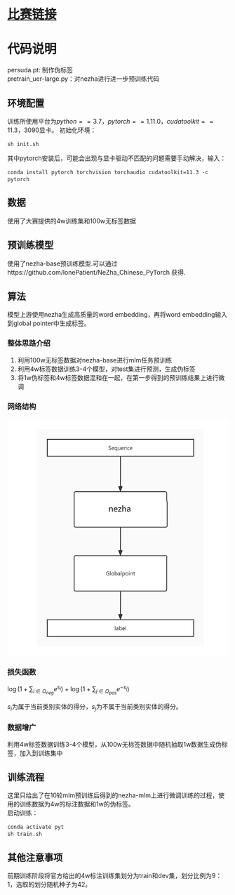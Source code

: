 # [比赛链接](https://www.heywhale.com/org/gaiic2022/competition/area/620b34ed28270b0017b823ad/content)
# 代码说明
persuda.pt: 制作伪标签  
pretrain_uer-large.py：对nezha进行进一步预训练代码  

## 环境配置

训练所使用平台为$python==3.7$，$pytorch==1.11.0$，$cudatoolkit==11.3$，3090显卡。
初始化环境：

```
sh init.sh
```

其中pytorch安装后，可能会出现与显卡驱动不匹配的问题需要手动解决，输入：

```
conda install pytorch torchvision torchaudio cudatoolkit=11.3 -c pytorch
```

## 数据

使用了大赛提供的4w训练集和100w无标签数据

## 预训练模型

使用了nezha-base预训练模型.可以通过https://github.com/lonePatient/NeZha_Chinese_PyTorch 获得.

## 算法

模型上游使用nezha生成高质量的word embedding，再将word embedding输入到global pointer中生成标签。

### 整体思路介绍

1. 利用100w无标签数据对nezha-base进行mlm任务预训练
2. 利用4w标签数据训练3-4个模型，对test集进行预测，生成伪标签
3. 将1w伪标签和4w标签数据混和在一起，在第一步得到的预训练结果上进行微调

### 网络结构

![img.png](img.png)

### 损失函数

  $\log \left(1+\sum_{i \in \Omega_{n e g}} e^{s_{i}}\right)+\log \left(1+\sum_{j \in \Omega_{p o s}} e^{-s_{j}}\right)$  

$s_i$为属于当前类别实体的得分，$s_j$为不属于当前类别实体的得分。

### 数据增广

利用4w标签数据训练3-4个模型，从100w无标签数据中随机抽取1w数据生成伪标签，加入到训练集中

## 训练流程

这里只给出了在10轮mlm预训练后得到的nezha-mlm上进行微调训练的过程，使用的训练数据为4w的标注数据和1w的伪标签。  
启动训练：
```
conda activate pyt
sh train.sh
```

## 其他注意事项

前期训练阶段将官方给出的4w标注训练集划分为train和dev集，划分比例为9：1，选取的划分随机种子为42。